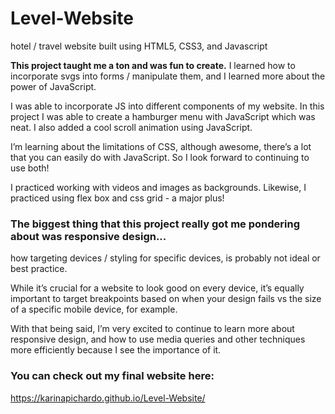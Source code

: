 # Level-Website
hotel / travel website built using HTML5, CSS3, and Javascript

**This project taught me a ton and was fun to create.**
I learned how to incorporate svgs into forms / manipulate them, and I learned more about the power of JavaScript. 

I  was able to incorporate JS into different components of my website. 
In this project I was able to create a hamburger menu with JavaScript which was neat. I also added a cool scroll animation using JavaScript. 

I’m learning about the limitations of CSS, although awesome, there’s a lot that you can easily do with JavaScript. So I look forward to continuing to use both! 

I practiced working with videos and images as backgrounds. Likewise, I practiced using flex box and css grid - a major plus!

### **The biggest thing that this project really got me pondering about was responsive design...**
how targeting devices / styling for specific devices, is probably not ideal or best practice.

While it’s crucial for a website to look good on every device, it’s equally important to target breakpoints based on when your design fails vs the size of a specific mobile device, for example. 

With that being said, I’m very excited to continue to learn more about responsive design, and how to use media queries and other techniques more efficiently because I see the importance of it.

### You can check out my final website here:

https://karinapichardo.github.io/Level-Website/


